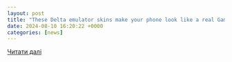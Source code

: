 ```yaml
---
layout: post
title: "These Delta emulator skins make your phone look like a real Game Boy"
date: 2024-08-10 16:20:22 +0000
categories: [news]
---
```


[Читати далі](https://mobilesyrup.com/2024/08/09/delta-emulator-skins-best-game-boy/)
